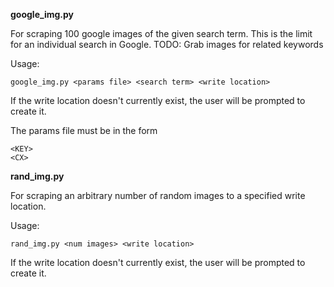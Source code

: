 **google_img.py**

For scraping 100 google images of the given search term. This is the limit for an individual search in Google. TODO: Grab images for related keywords

Usage: 
```
google_img.py <params file> <search term> <write location>
```

If the write location doesn't currently exist, the user will be prompted to create it.

The params file must be in the form
```
<KEY>
<CX>
```

**rand_img.py**

For scraping an arbitrary number of random images to a specified write location. 

Usage:
```
rand_img.py <num images> <write location>
```
If the write location doesn't currently exist, the user will be prompted to create it.
